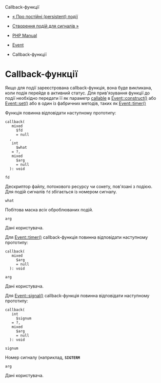 Callback-функції

-   [« Про постійні (persistent) події](event.persistence.html)
    
-   [Створення подій для сигналів »](event.constructing.signal.events.html)
    
-   [PHP Manual](index.html)
    
-   [Event](book.event.html)
    
-   Callback-функції
    

# Callback-функції

Якщо для події зареєстрована callback-функція, вона буде викликана, коли подія перейде в активний статус. Для прив'язування функції до події необхідно передати її як параметр [callable](language.types.callable.html) в [Event::construct()](event.construct.html) або [Event::set()](event.set.html) або в один із фабричних методів, таких як [Event::timer()](event.timer.html)

Функція повинна відповідати наступному прототипу:

```methodsynopsis
callback(
   mixed
     $fd
     = null
  , 
   int
     $what
   = ?, 
   mixed
     $arg
     = null
  ): void
```

`fd`

Дескриптор файлу, потокового ресурсу чи сокету, пов'язані з подією. Для подій сигналів `fd` збігається із номером сигналу.

`what`

Побітова маска *всіх* оброблюваних подій.

`arg`

Дані користувача.

Для [Event::timer()](event.timer.html) callback-функція повинна відповідати наступному прототипу:

```methodsynopsis
callback(
   mixed
     $arg
     = null
  ): void
```

`arg`

Дані користувача.

Для [Event::signal()](event.signal.html) callback-функція повинна відповідати наступному прототипу:

```methodsynopsis
callback(
   int
     $signum
   = ?, 
   mixed
     $arg
     = null
  ): void
```

`signum`

Номер сигналу (наприклад, **`SIGTERM`**

`arg`

Дані користувача.